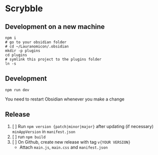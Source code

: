 # Scrybble

## Development on a new machine

```shell
npm i
# go to your obsidian folder
# cd ~/Lauranomicon/.obsidian
mkdir -p plugins
cd plugins
# symlink this project to the plugins folder
ln -s 
```

## Development

`npm run dev`

You need to restart Obsidian whenever you make a change

## Release

1. [ ] Run `npm version {patch|minor|major}` after updating (if necessary) `minAppVersion` in `manifest.json`
2. [ ] run `npm build`
3. [ ] On Github, create new release with tag `v{YOUR VERSION}`
	- Attach `main.js`, `main.css` and `manifest.json`
